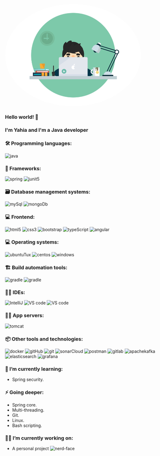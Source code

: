 <img src="https://raw.githubusercontent.com/nirala96/nirala96/master/70804f7e25b11f29db904f2fa7b4cd9d.gif" style="width: 450px; border-radius: 100%" alt="geekCoding" />

### Hello world! 👋

### I'm Yahia and I'm a Java developer 

### 🛠️ Programming languages:
<img src="https://cdn.jsdelivr.net/gh/devicons/devicon/icons/java/java-original-wordmark.svg" width=60  alt="java"/>

### 🧰 Frameworks:
<img src="https://www.svgrepo.com/show/354380/spring-icon.svg" width=50 alt="spring" /> <img src="https://raw.githubusercontent.com/junit-team/junit5/86465f4f491219ad0c0cf9c64eddca7b0edeb86f/assets/img/junit5-logo.svg" width=50  alt="junit5"/>

### 🗃️ Database management systems:
<img src="https://www.svgrepo.com/show/303251/mysql-logo.svg" width=70  alt="mySql"/>
<img src="https://www.svgrepo.com/show/354090/mongodb.svg" width=70  alt="mongoDb"/>

### 💻 Frontend:
<img src="https://www.svgrepo.com/show/452228/html-5.svg" width=50  alt="html5" />
<img src="https://www.svgrepo.com/show/452185/css-3.svg" width=50  alt="css3" />
<img src="https://www.svgrepo.com/show/353498/bootstrap.svg" width=50  alt="bootstrap"/>
<img src="https://www.svgrepo.com/show/374146/typescript-official.svg" width=50  alt="typeScript" />
<img src="https://www.svgrepo.com/show/373427/angular.svg" width=50  alt="angular" />

### 💻 Operating systems:

<img src="https://www.svgrepo.com/show/354004/linux-tux.svg" width=50  alt="ubuntuTux" />
<img src="https://www.svgrepo.com/show/353543/centos-icon.svg" width=50  alt="centos" />
<img src="https://www.svgrepo.com/show/382713/windows-applications.svg" width=50  alt="windows" />


### 🏗️ Build automation tools:
<img src="https://www.svgrepo.com/show/354051/maven.svg" width=50  alt="gradle" />
<img src="https://www.svgrepo.com/show/353831/gradle.svg" width=50  alt="gradle" />

### 🧑‍💻 IDEs:
<img src="https://www.jetbrains.com/idea/img/idea-edu.svg" width=50  alt="IntelliJ" />
<img src="https://www.svgrepo.com/show/353685/eclipse-icon.svg" width=50 alt="VS code" />
<img src="https://www.svgrepo.com/show/374169/vscode2.svg" width=50 alt="VS code" />

### 🧑‍💻 App servers:
<img src="https://www.svgrepo.com/show/354454/tomcat.svg" width=50  alt="tomcat"/>

### 📦 Other tools and technologies:
<img src="https://www.svgrepo.com/show/373553/docker.svg" width=50  alt="docker" />
<img src="https://www.svgrepo.com/show/512317/github-142.svg" width=50  alt="gitHub" />
<img src="https://www.svgrepo.com/show/353778/git.svg" width=50  alt="git"/>
<img src="https://sonarcloud.io/images/sonarcloud-logo-black.svg" width=100  alt="sonarCloud"/>
<img src="https://www.svgrepo.com/show/354202/postman-icon.svg" width=50 alt="postman" />
<img src="https://www.svgrepo.com/show/448226/gitlab.svg" width=50 alt="gitlab" />
<img src="https://www.svgrepo.com/show/353951/kafka-icon.svg" width=50 alt="apachekafka" />
<img src="https://www.svgrepo.com/show/353688/elasticsearch.svg" width=50 alt="elasticsearch" />
<img src="https://www.svgrepo.com/show/353829/grafana.svg" width=50 alt="grafana" />

### 📖 I’m currently learning:
- Spring security.

### ⚡ Going deeper:
- Spring core.
- Multi-threading.
- Git.
- Linux.
- Bash scripting.

### 👨‍💻 I’m currently working on:
- A personal project <img src="https://www.svgrepo.com/show/406708/nerd-face.svg" width=16 alt="nerd-face" />

<!--
**yaya-ch/yaya-ch** is a ✨ _special_ ✨ repository because its `README.md` (this file) appears on your GitHub profile.
Here are some ideas to get you started:
- 🔭 I’m currently working on ...
- 🌱 I’m currently learning ...
- 👯 I’m looking to collaborate on ...
- 📫 How to reach me: ...
- ⚡ Fun fact: ...
-->
